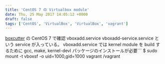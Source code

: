 ```yaml
---
title: 'CentOS 7 の Virtualbox module'
date: Thu, 25 May 2017 14:05:12 +0000
draft: false
tags: ['CentOS', 'VirtualBox', 'VirtualBox', 'vagrant']
---
```


[boxcutter](https://github.com/boxcutter) の CentOS 7 で確認 vboxadd.service vboxadd-service.service という service が入っている。 vboxadd.service では kernel module を build するために gcc, make, kernel-devl パッケージのインストールが必要```
$ sudo mount -t vboxsf -o uid=1000,gid=1000 vagrant /vagrant

```でホストのディレクトリをマウントできる